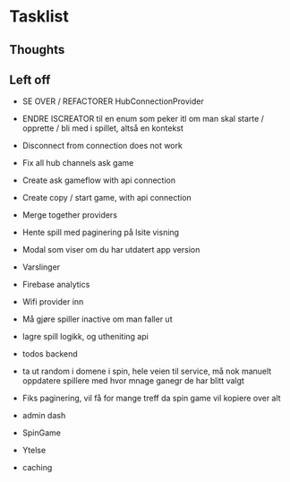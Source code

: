 # Tasklist

## Thoughts

## Left off

- SE OVER / REFACTORER HubConnectionProvider
- ENDRE ISCREATOR til en enum som peker itl om man skal starte / opprette / bli med i spillet, altså en kontekst

- Disconnect from connection does not work
- Fix all hub channels ask game
- Create ask gameflow with api connection
- Create copy / start game, with api connection
- Merge together providers
- Hente spill med paginering på lsite visning
- Modal som viser om du har utdatert app version
- Varslinger
- Firebase analytics
- Wifi provider inn
- Må gjøre spiller inactive om man faller ut

- lagre spill logikk, og utheniting api
- todos backend
- ta ut random i domene i spin, hele veien til service, må nok manuelt oppdatere spillere med hvor mnage ganegr de har blitt valgt
- Fiks paginering, vil få for mange treff da spin game vil kopiere over alt
- admin dash

- SpinGame

- Ytelse
- caching
